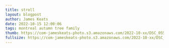 ```yaml
---
title: stroll
layout: blogpost
author: James Keats
date: 2022-10-15 12:00:06
tags: montreal autumn tree family
thumb: https://com-jameskeats-photo.s3.amazonaws.com/2022-10-xx/DSC_0552_thumb.jpg
fullsize: https://com-jameskeats-photo.s3.amazonaws.com/2022-10-xx/DSC_0552.jpg
---
```


